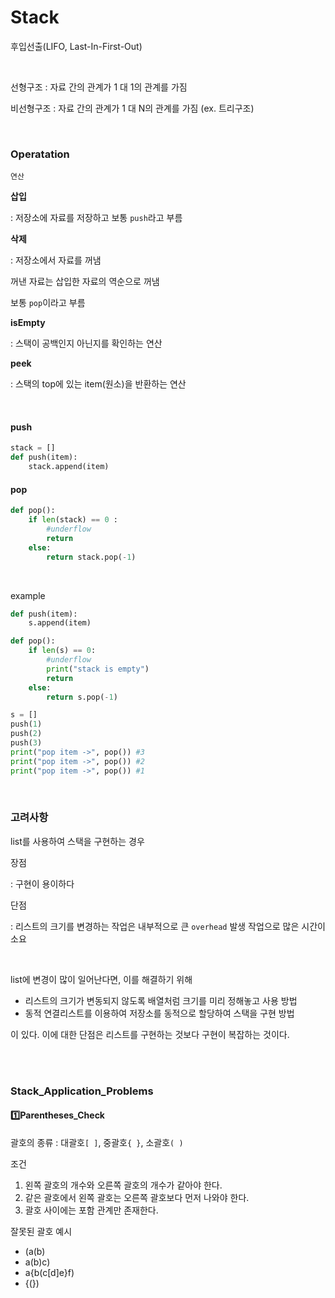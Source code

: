 # Stack

후입선출(LIFO, Last-In-First-Out)

<br>

선형구조 : 자료 간의 관계가 1 대 1의 관계를 가짐

비선형구조 : 자료 간의 관계가 1 대 N의 관계를 가짐 (ex. 트리구조)

<br>

### Operatation

`연산`

**삽입**<br>

 : 저장소에 자료를 저장하고 보통 `push`라고 부름<br>

**삭제**<br>

 : 저장소에서 자료를 꺼냄<br>

꺼낸 자료는 삽입한 자료의 역순으로 꺼냄<br>

보통 `pop`이라고 부름<br>

**isEmpty**<br>

 : 스택이 공백인지 아닌지를 확인하는 연산<br>

**peek**<br>

 : 스택의 top에 있는 item(원소)을 반환하는 연산<br>

<br>

#### push

```python
stack = []
def push(item):
    stack.append(item)
```

#### pop

```python
def pop():
    if len(stack) == 0 :
        #underflow
        return
    else:
        return stack.pop(-1)
```

<br>

example

```python
def push(item):
    s.append(item)

def pop():
    if len(s) == 0:
        #underflow
        print("stack is empty")
        return
    else:
        return s.pop(-1)

s = []
push(1)
push(2)
push(3)
print("pop item ->", pop()) #3
print("pop item ->", pop()) #2
print("pop item ->", pop()) #1
```

<br>

### 고려사항

list를 사용하여 스택을 구현하는 경우<br>

장점<br>

 : 구현이 용이하다<br>

단점<br>

 : 리스트의 크기를 변경하는 작업은 내부적으로 큰 `overhead` 발생 작업으로 많은 시간이 소요<br>

<br>

list에 변경이 많이 일어난다면, 이를 해결하기 위해

- 리스트의 크기가 변동되지 않도록 배열처럼 크기를 미리 정해놓고 사용 방법
- 동적 연결리스트를 이용하여 저장소를 동적으로 할당하여 스택을 구현 방법

이 있다. 이에 대한 단점은 리스트를 구현하는 것보다 구현이 복잡하는 것이다.

<br>

<br>

### Stack_Application_Problems

#### :one:Parentheses_Check

괄호의 종류 : 대괄호`[ ]`, 중괄호`{ }`, 소괄호`( )`<br>

조건<br>

1. 왼쪽 괄호의 개수와 오른쪽 괄호의 개수가 같아야 한다.
2. 같은 괄호에서 왼쪽 괄호는 오른쪽 괄호보다 먼저 나와야 한다.
3. 괄호 사이에는 포함 관계만 존재한다.

잘못된 괄호 예시

- (a(b)
- a(b)c)
- a{b(c[d]e}f)
- {(})

<br>